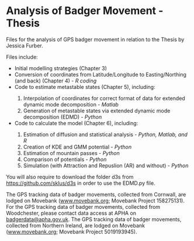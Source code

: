 # Analysis of Badger Movement - Thesis
Files for the analysis of GPS badger movement in relation to the Thesis by Jessica Furber.

Files include:
<ul>
  <li> Initial modelling strategies (Chapter 3) </li>
  <li> Conversion of coordinates from Latitude/Longitude to Easting/Northing (and back) (Chapter 4) - <i>R coding</i> </li>
  <li> Code to estimate metastable states (Chapter 5), including: </li>
    <ol>
      <li> Interpolation of coordinates for correct format of data for extended dynamic mode decomposition - <i>Matlab</i> </li>
      <li> Generation of metastable states via extended dynamic mode decomposition (EDMD) - <i> Python </i> </li>
    </ol>
  <li> Code to calculate the model (Chapter 6), including: </li>
    <ol>
      <li> Estimation of diffusion and statistical analysis - <i> Python, Matlab, and R </i> </li>
      <li> Creation of KDE and GMM potential - <i> Python</i> </li>
      <li> Estimation of mountain passes - <i> Python</i> </li>
      <li> Comparison of potentials  - <i> Python</i> </li>
      <li> Simulation (with Attraction and Repuslion (AR) and without) - <i> Python</i> </li>
    </ol>
</ul>

You will also require to download the folder d3s from https://github.com/sklus/d3s in order to use the EDMD.py file.

The GPS tracking data of badger movements, collected from Cornwall, are lodged on Movebank (www.movebank.org; Movebank Project 158275131). For the GPS tracking data of badger movements, collected from Woodchester, please contact data access at APHA on badgerdata@apha.gov.uk. The GPS tracking data of badger movements, collected from Northern Ireland, are lodged on Movebank (www.movebank.org; Movebank Project 5019193945).
